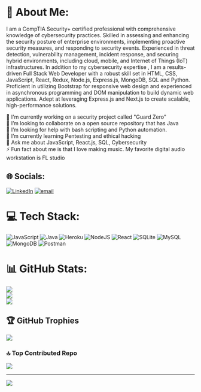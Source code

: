 # 💫 About Me:
I am a CompTIA Security+ certified professional with comprehensive knowledge of cybersecurity practices. Skilled in assessing and enhancing the security posture of enterprise environments, implementing proactive security measures, and responding to security events. Experienced in threat detection, vulnerability management, incident response, and securing hybrid environments, including cloud, mobile, and Internet of Things (IoT) infrastructures.
In addition to my cybersecurity expertise , I am a results-driven Full Stack Web Developer with a robust skill set in HTML, CSS, JavaScript, React, Redux, Node.js, Express.js, MongoDB, SQL and Python. Proficient in utilizing Bootstrap for responsive web design and experienced in asynchronous programming and DOM manipulation to build dynamic web applications. Adept at leveraging Express.js and Next.js to create scalable, high-performance solutions.


🔭 I'm currently working on a security project called "Guard Zero"<br>👯 I’m looking to collaborate on a open source repository that has Java<br>🤝 I’m looking for help with bash scripting and Python automation.<br>🌱 I’m currently learning Pentesting and ethical hacking<br>💬 Ask me about JavaScript, React.js, SQL, Cybersecurity<br>⚡ Fun fact about me is that I love making music. My favorite digital audio workstation is FL studio


## 🌐 Socials:
[![LinkedIn](https://img.shields.io/badge/LinkedIn-%230077B5.svg?logo=linkedin&logoColor=white)](https://linkedin.com/in/https://www.linkedin.com/in/mohube-tumisho-makgeru-742195214/) [![email](https://img.shields.io/badge/Email-D14836?logo=gmail&logoColor=white)](mailto:makgerutumisho55@gmail.com) 

# 💻 Tech Stack:
![JavaScript](https://img.shields.io/badge/javascript-%23323330.svg?style=for-the-badge&logo=javascript&logoColor=%23F7DF1E) ![Java](https://img.shields.io/badge/java-%23ED8B00.svg?style=for-the-badge&logo=openjdk&logoColor=white) ![Heroku](https://img.shields.io/badge/heroku-%23430098.svg?style=for-the-badge&logo=heroku&logoColor=white) ![NodeJS](https://img.shields.io/badge/node.js-6DA55F?style=for-the-badge&logo=node.js&logoColor=white) ![React](https://img.shields.io/badge/react-%2320232a.svg?style=for-the-badge&logo=react&logoColor=%2361DAFB) ![SQLite](https://img.shields.io/badge/sqlite-%2307405e.svg?style=for-the-badge&logo=sqlite&logoColor=white) ![MySQL](https://img.shields.io/badge/mysql-4479A1.svg?style=for-the-badge&logo=mysql&logoColor=white) ![MongoDB](https://img.shields.io/badge/MongoDB-%234ea94b.svg?style=for-the-badge&logo=mongodb&logoColor=white) ![Postman](https://img.shields.io/badge/Postman-FF6C37?style=for-the-badge&logo=postman&logoColor=white)
# 📊 GitHub Stats:
![](https://github-readme-stats.vercel.app/api?username=sunnybeatsza&theme=nightowl&hide_border=false&include_all_commits=true&count_private=false)<br/>
![](https://github-readme-streak-stats.herokuapp.com/?user=sunnybeatsza&theme=nightowl&hide_border=false)<br/>
![](https://github-readme-stats.vercel.app/api/top-langs/?username=sunnybeatsza&theme=nightowl&hide_border=false&include_all_commits=true&count_private=false&layout=compact)

## 🏆 GitHub Trophies
![](https://github-profile-trophy.vercel.app/?username=sunnybeatsza&theme=radical&no-frame=false&no-bg=true&margin-w=4)

### 🔝 Top Contributed Repo
![](https://github-contributor-stats.vercel.app/api?username=sunnybeatsza&limit=5&theme=dark&combine_all_yearly_contributions=true)

---
[![](https://visitcount.itsvg.in/api?id=sunnybeatsza&icon=0&color=0)](https://visitcount.itsvg.in)

<!-- Proudly created with GPRM ( https://gprm.itsvg.in ) -->
